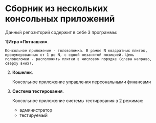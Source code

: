 # Сборник из нескольких консольных приложений

Данный репозиторий содержит в себе 3 программы:

1)**Игра «Пятнашки»**.
    
    Консольное приложение - головоломка. В рамке N квадратных плиток, пронумерованных от 1 до N, с одной незанятой позицией. Цель головоломки - расположить плитки в числовом порядке (слева направо, сверху вниз).
2) **Кошелек**. 
   
    Консольное приложение управления персональными финансами

3) **Система тестирования**. 

   Консольное приложение системы тестирования в 2 режимах:
   - администратор
   - тестируемый 
   

